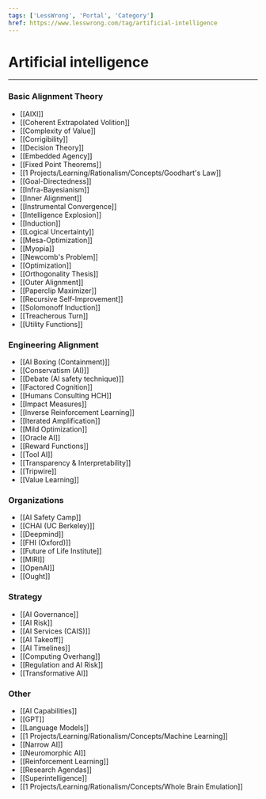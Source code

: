 ```yaml
---
tags: ['LessWrong', 'Portal', 'Category']
href: https://www.lesswrong.com/tag/artificial-intelligence
---
```


# Artificial intelligence


---

### Basic Alignment Theory
- [[AIXI]]
- [[Coherent Extrapolated Volition]]
- [[Complexity of Value]]
- [[Corrigibility]]
- [[Decision Theory]]
- [[Embedded Agency]]
- [[Fixed Point Theorems]]
- [[1 Projects/Learning/Rationalism/Concepts/Goodhart's Law]]
- [[Goal-Directedness]]
- [[Infra-Bayesianism]]
- [[Inner Alignment]]
- [[Instrumental Convergence]]
- [[Intelligence Explosion]]
- [[Induction]]
- [[Logical Uncertainty]]
- [[Mesa-Optimization]]
- [[Myopia]]
- [[Newcomb's Problem]]
- [[Optimization]]
- [[Orthogonality Thesis]]
- [[Outer Alignment]]
- [[Paperclip Maximizer]]
- [[Recursive Self-Improvement]]
- [[Solomonoff Induction]]
- [[Treacherous Turn]]
- [[Utility Functions]]


### Engineering Alignment
- [[AI Boxing (Containment)]]
- [[Conservatism (AI)]]
- [[Debate (AI safety technique)]]
- [[Factored Cognition]]
- [[Humans Consulting HCH]]
- [[Impact Measures]]
- [[Inverse Reinforcement Learning]]
- [[Iterated Amplification]]
- [[Mild Optimization]]
- [[Oracle AI]]
- [[Reward Functions]]
- [[Tool AI]]
- [[Transparency & Interpretability]]
- [[Tripwire]]
- [[Value Learning]]


### Organizations
- [[AI Safety Camp]]
- [[CHAI (UC Berkeley)]]
- [[Deepmind]]
- [[FHI (Oxford)]]
- [[Future of Life Institute]]
- [[MIRI]]
- [[OpenAI]]
- [[Ought]]


### Strategy
- [[AI Governance]]
- [[AI Risk]]
- [[AI Services (CAIS)]]
- [[AI Takeoff]]
- [[AI Timelines]]
- [[Computing Overhang]]
- [[Regulation and AI Risk]]
- [[Transformative AI]]


### Other
- [[AI Capabilities]]
- [[GPT]]
- [[Language Models]]
- [[1 Projects/Learning/Rationalism/Concepts/Machine Learning]]
- [[Narrow AI]]
- [[Neuromorphic AI]]
- [[Reinforcement Learning]]
- [[Research Agendas]]
- [[Superintelligence]]
- [[1 Projects/Learning/Rationalism/Concepts/Whole Brain Emulation]]


